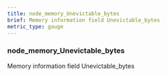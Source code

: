 ```yaml
---
title: node_memory_Unevictable_bytes
brief: Memory information field Unevictable_bytes
metric_type: gauge
---
```

### node_memory_Unevictable_bytes

Memory information field Unevictable_bytes